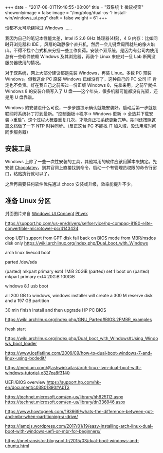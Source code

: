 +++
date = "2017-08-01T19:48:55+08:00"
title = "双系统 1: 微软视窗"
showonlyimage = false
image = "/img/blog/dual-os-1-install-win/windows_ui.png"
draft = false
weight = 61
+++

谁都不太可能绕得过 Windows ……
<!--more-->

我因为自己的笔记本性能太差，Intel i5 2.6 GHz 处理器(4核)，4 G 内存：比如同时开浏览器和 IDE ，风扇的动静像个直升机，然后一会儿键盘周围就热的像火焰山。不得不找个台式机来分担一些工作负荷。安装个双系统，是因为有公司内使用总有一些软件依赖 Windows 及其浏览器，再装个 Linux 来应对一旦 Lab 断网没服务器使用的情况。

对于双系统，网上大部分建议都是先装 Windows，再装 Linux。多数 PC 预装 Windows。但我这台 PC 原装 Windows 已经没有了，这种自己的 PC 公司 IT 肯定也不负责。好在我自己之前买过一份正版 Windows 8，先拿来用。之前早就把 Windows 8 的安装介质写入了 U 盘——这个年头，很多机器可能都没有光驱，还是用 U 盘靠谱。

Windows 的安装没什么可说，一步步照提示确认就能安装好。启动后第一步就是联网将系统补丁打到最新。“控制面板->程序-> Windows 更新 -> 全选并下载安装->重启”。这个过程大概要重复几次，才能真正把系统更新完毕。期间还按照[这篇文档](http://xyz.cinc.biz/2015/04/windows-w32tm.html)做了一下 NTP 时钟同步。（反正这台 PC 不能找 IT 加入域，没法用域时间同步服务器）

## 安装工具

Windows 上除了一些一次性安装的工具，其他常用的软件应该用脚本来搞定。先安装 [Chocolatey](https://en.wikipedia.org/wiki/NuGet)，到其官网上直接找到命令，启动一个有管理员权限的命令行窗口，粘贴执行就可以了。

之后再需要任何软件优先通过 choco 安装或升级，效率能提升不少。

## 准备 Linux 分区



封面图片来自 [Windows UI Concept](https://dribbble.com/shots/576250-Windows-UI-Concept) <a href="https://dribbble.com/Phyek"><i class="fa fa-dribbble" aria-hidden="true"></i> Phyek</a>  


https://support.hp.com/us-en/drivers/selfservice/hp-compaq-8180-elite-convertible-microtower-pc/4143434

drop UEFI support from GPT disk
fall back on BIOS mode from MBR/msdos disk only
  https://wiki.archlinux.org/index.php/Dual_boot_with_Windows

arch linux liveccd boot

parted /dev/sda

(parted) mkpart primary ext4 1MiB 20GiB
(parted) set 1 boot on
(parted) mkpart primary ext4 20GiB 100GiB

windows 8.1 usb boot

all 200 GB to windows, windows installer will create a 300 M reserve disk and a 197 GB partition

30 min finish Install and then upgrade HP PC BIOS


https://wiki.archlinux.org/index.php/GNU_Parted#BIOS.2FMBR_examples

fresh start

https://wiki.archlinux.org/index.php/Dual_boot_with_Windows#Using_Windows_boot_loader

https://www.iceflatline.com/2009/09/how-to-dual-boot-windows-7-and-linux-using-bcdedit/

https://medium.com/@ashwinkailas/arch-linux-lvm-dual-boot-with-windows-tutorial-e327ea8f3140

UEFI/BIOS overview  https://support.hp.com/hk-en/document/c03801890#AbT3

https://technet.microsoft.com/en-us/library/hh825112.aspx
https://technet.microsoft.com/en-us/library/dn336946.aspx


https://www.howtogeek.com/193669/whats-the-difference-between-gpt-and-mbr-when-partitioning-a-drive/

https://lampjs.wordpress.com/2017/01/19/easy-installing-arch-linux-dual-boot-with-windows-uefi-or-mbr-for-beginners/

https://onetransistor.blogspot.fr/2015/03/dual-boot-windows-and-ubuntu.html
